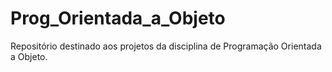 # Prog_Orientada_a_Objeto
Repositório destinado aos projetos da disciplina de Programação Orientada a Objeto.
